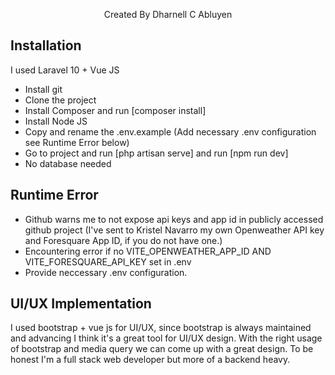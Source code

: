 <p align="center">
Created By Dharnell C Abluyen
</p>

## Installation

I used Laravel 10 + Vue JS

- Install git
- Clone the project
- Install Composer and run [composer install]
- Install Node JS
- Copy and rename the .env.example (Add necessary .env configuration see Runtime Error below)
- Go to project and run [php artisan serve] and run [npm run dev]
- No database needed

## Runtime Error
- Github warns me to not expose api keys and app id in publicly accessed github project (I've sent to Kristel Navarro my own Openweather API key and Foresquare App ID, if you do not have one.)
- Encountering error if no VITE_OPENWEATHER_APP_ID AND VITE_FORESQUARE_API_KEY set in .env
- Provide neccessary .env configuration.


## UI/UX Implementation

I used bootstrap + vue js for UI/UX, since bootstrap is always maintained and advancing I think it's a great tool for UI/UX design.
With the right usage of bootstrap and media query we can come up with a great design.
To be honest I'm a full stack web developer but more of a backend heavy.
